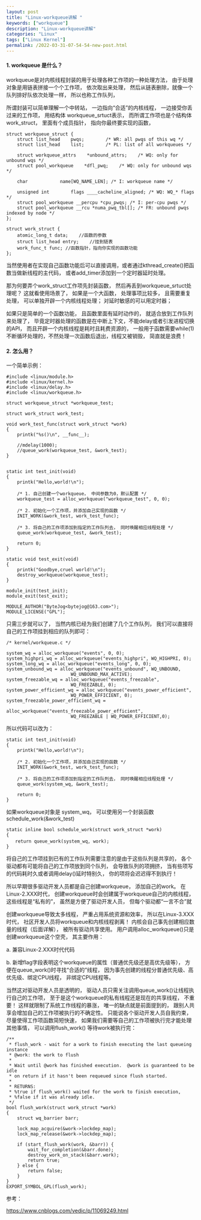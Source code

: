 ```yaml
---
layout: post
title: "Linux-workqueue讲解 "
keywords: ["workqueue"]
description: "Linux-workqueue讲解"
categories: "Linux"
tags: ["Linux Kernel"]
permalink: /2022-03-31-07-54-54-new-post.html
---
```

#### 1. workqueue 是什么？

workqueue是对内核线程封装的用于处理各种工作项的一种处理方法， 由于处理对象是用链表拼接一个个工作项， 依次取出来处理， 然后从链表删除，就像一个队列排好队依次处理一样， 所以也称工作队列，

所谓封装可以简单理解一个中转站， 一边指向“合适”的内核线程， 一边接受你丢过来的工作项， 用结构体 workqueue_srtuct表示， 而所谓工作项也是个结构体 work_struct， 里面有个成员指针， 指向你最终要实现的函数，

```
struct workqueue_struct {
    struct list_head    pwqs;        /* WR: all pwqs of this wq */
    struct list_head    list;        /* PL: list of all workqueues */

    struct workqueue_attrs    *unbound_attrs;    /* WQ: only for unbound wqs */
    struct pool_workqueue    *dfl_pwq;    /* WQ: only for unbound wqs */

    char            name[WQ_NAME_LEN]; /* I: workqueue name */

    unsigned int        flags ____cacheline_aligned; /* WQ: WQ_* flags */
    struct pool_workqueue __percpu *cpu_pwqs; /* I: per-cpu pwqs */
    struct pool_workqueue __rcu *numa_pwq_tbl[]; /* FR: unbound pwqs indexed by node */
};

struct work_struct {
    atomic_long_t data;    //函数的参数
    struct list_head entry;    //挂到链表
    work_func_t func; //函数指针，指向你实现的函数功能
};
```

当然使用者在实现自己函数功能后可以直接调用，或者通过kthread_create()把函数当做新线程的主代码， 或者add_timer添加到一个定时器延时处理。

那为何要弄个work_struct工作项先封装函数， 然后再丢到workqueue_srtuct处理呢？ 这就看使用场景了， 如果是一个大函数， 处理事项比较多， 且需要重复处理， 可以单独开辟一个内核线程处理； 对延时敏感的可以用定时器；

如果只是简单的一个函数功能， 且函数里面有延时动作的， 就适合放到工作队列来处理了， 毕竟定时器处理的函数是在中断上下文，不能delay或者引发进程切换的API， 而且开辟一个内核线程是耗时且耗费资源的， 一般用于函数需要while(1) 不断循环处理的，不然处理一次函数后退出，线程又被销毁， 简直就是浪费！

#### 2. 怎么用？

一个简单示例：

```
#include <linux/module.h>
#include <linux/kernel.h>
#include <linux/delay.h>
#include <linux/workqueue.h>

struct workqueue_struct *workqueue_test;

struct work_struct work_test;

void work_test_func(struct work_struct *work)
{
    printk("%s()\n", __func__);

    //mdelay(1000);
    //queue_work(workqueue_test, &work_test);
}


static int test_init(void)
{
    printk("Hello,world!\n");

    /* 1. 自己创建一个workqueue， 中间参数为0，默认配置 */
    workqueue_test = alloc_workqueue("workqueue_test", 0, 0);

    /* 2. 初始化一个工作项，并添加自己实现的函数 */
    INIT_WORK(&work_test, work_test_func);

    /* 3. 将自己的工作项添加到指定的工作队列去， 同时唤醒相应线程处理 */
    queue_work(workqueue_test, &work_test);

    return 0;
}

static void test_exit(void)
{
    printk("Goodbye,cruel world!\n");
    destroy_workqueue(workqueue_test);
}

module_init(test_init);
module_exit(test_exit);

MODULE_AUTHOR("ByteJog<bytejog@163.com>");
MODULE_LICENSE("GPL");
```

只需三步就可以了， 当然内核已经为我们创建了几个工作队列， 我们可以直接将自己的工作项挂到相应的队列即可：

```
/* kernel/workqueue.c */

system_wq = alloc_workqueue("events", 0, 0);
system_highpri_wq = alloc_workqueue("events_highpri", WQ_HIGHPRI, 0);
system_long_wq = alloc_workqueue("events_long", 0, 0);
system_unbound_wq = alloc_workqueue("events_unbound", WQ_UNBOUND,
						WQ_UNBOUND_MAX_ACTIVE);
system_freezable_wq = alloc_workqueue("events_freezable",
						WQ_FREEZABLE, 0);
system_power_efficient_wq = alloc_workqueue("events_power_efficient",
					    WQ_POWER_EFFICIENT, 0);
system_freezable_power_efficient_wq =
						alloc_workqueue("events_freezable_power_efficient",
					    WQ_FREEZABLE | WQ_POWER_EFFICIENT,0);
```

所以代码可以改为：

```
static int test_init(void)
{
    printk("Hello,world!\n");

    /* 2. 初始化一个工作项，并添加自己实现的函数 */
    INIT_WORK(&work_test, work_test_func);

    /* 3. 将自己的工作项添加到指定的工作队列去， 同时唤醒相应线程处理 */
    queue_work(system_wq, &work_test);

    return 0;
}
```

如果workqueue对象是 system_wq， 可以使用另一个封装函数schedule_work(&work_test)

```
static inline bool schedule_work(struct work_struct *work)
{
　　return queue_work(system_wq, work);
}
```

将自己的工作项挂到已有的工作队列需要注意的是由于这些队列是共享的， 各个驱动都有可能将自己的工作项放到同个队列， 会导致队列的项拥挤， 当有些项写的代码耗时久或者调用delay()延时特别久， 你的项将会迟迟得不到执行！

所以早期很多驱动开发人员都是自己创建workqueue， 添加自己的work。 在Linux-2.XXX时代， 创建workqueue时会创建属于workqueue自己的内核线程， 这些线程是“私有的”， 虽然是方便了驱动开发人员， 但每个驱动都“一言不合”就

创建workqueue导致太多线程， 严重占用系统资源和效率， 所以在Linux-3.XXX时代， 社区开发人员将workqueue和内核线程剥离！ 内核会自己事先创建相应数量的线程（后面详解）， 被所有驱动共享使用。 用户调用alloc_workqueue()只是创建workqueue这个空壳， 其主要作用：

a. 兼容Linux-2.XXX时代代码

b. 新增flag字段表明这个workqueue的属性（普通优先级还是高优先级等）， 方便在queue_work()时寻找“合适的”线程， 因为事先创建的线程分普通优先级、高优先级、绑定CPU线程， 非绑定CPU线程等。

当然这对驱动开发人员是透明的， 驱动人员只需关注调用queue_work()让线程执行自己的工作项， 至于是这个workqueue的私有线程还是现在的共享线程， 不重要！ 这样就限制了系统工作线程的暴涨， 唯一的缺点就是前面提到的， 跟别人共享会增加自己的工作项被执行的不确定性。 只能说各个驱动开发人员自我约束， 尽量使得工作项函数简短快速， 如果我们需要等自己的工作项被执行完才能处理其他事情， 可以调用flush_work() 等待work被执行完：

```
/**
 * flush_work - wait for a work to finish executing the last queueing instance
 * @work: the work to flush
 *
 * Wait until @work has finished execution.  @work is guaranteed to be idle
 * on return if it hasn't been requeued since flush started.
 *
 * RETURNS:
 * %true if flush_work() waited for the work to finish execution,
 * %false if it was already idle.
 */
bool flush_work(struct work_struct *work)
{
    struct wq_barrier barr;

    lock_map_acquire(&work->lockdep_map);
    lock_map_release(&work->lockdep_map);

    if (start_flush_work(work, &barr)) {
        wait_for_completion(&barr.done);
        destroy_work_on_stack(&barr.work);
        return true;
    } else {
        return false;
    }
}
EXPORT_SYMBOL_GPL(flush_work);
```

参考：

https://www.cnblogs.com/vedic/p/11069249.html
